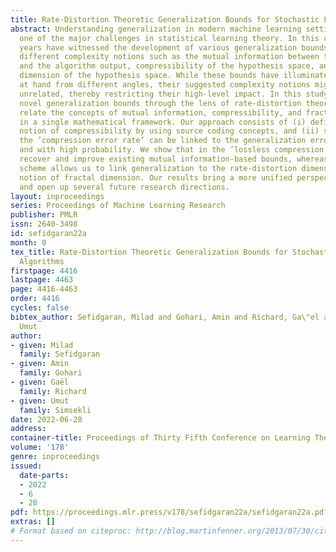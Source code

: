 ```yaml
---
title: Rate-Distortion Theoretic Generalization Bounds for Stochastic Learning Algorithms
abstract: Understanding generalization in modern machine learning settings has been
  one of the major challenges in statistical learning theory. In this context, recent
  years have witnessed the development of various generalization bounds suggesting
  different complexity notions such as the mutual information between the data sample
  and the algorithm output, compressibility of the hypothesis space, and the fractal
  dimension of the hypothesis space. While these bounds have illuminated the problem
  at hand from different angles, their suggested complexity notions might appear seemingly
  unrelated, thereby restricting their high-level impact. In this study, we prove
  novel generalization bounds through the lens of rate-distortion theory, and explicitly
  relate the concepts of mutual information, compressibility, and fractal dimensions
  in a single mathematical framework. Our approach consists of (i) defining a generalized
  notion of compressibility by using source coding concepts, and (ii) showing that
  the ’compression error rate’ can be linked to the generalization error both in expectation
  and with high probability. We show that in the ’lossless compression’ setting, we
  recover and improve existing mutual information-based bounds, whereas a ’lossy compression’
  scheme allows us to link generalization to the rate-distortion dimension - a particular
  notion of fractal dimension. Our results bring a more unified perspective on generalization
  and open up several future research directions.
layout: inproceedings
series: Proceedings of Machine Learning Research
publisher: PMLR
issn: 2640-3498
id: sefidgaran22a
month: 0
tex_title: Rate-Distortion Theoretic Generalization Bounds for Stochastic Learning
  Algorithms
firstpage: 4416
lastpage: 4463
page: 4416-4463
order: 4416
cycles: false
bibtex_author: Sefidgaran, Milad and Gohari, Amin and Richard, Ga\"el and Simsekli,
  Umut
author:
- given: Milad
  family: Sefidgaran
- given: Amin
  family: Gohari
- given: Gaël
  family: Richard
- given: Umut
  family: Simsekli
date: 2022-06-28
address:
container-title: Proceedings of Thirty Fifth Conference on Learning Theory
volume: '178'
genre: inproceedings
issued:
  date-parts:
  - 2022
  - 6
  - 28
pdf: https://proceedings.mlr.press/v178/sefidgaran22a/sefidgaran22a.pdf
extras: []
# Format based on citeproc: http://blog.martinfenner.org/2013/07/30/citeproc-yaml-for-bibliographies/
---
```

